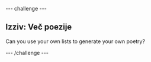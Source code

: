 \--- challenge \---

## Izziv: Več poezije

Can you use your own lists to generate your own poetry?

\--- /challenge \---